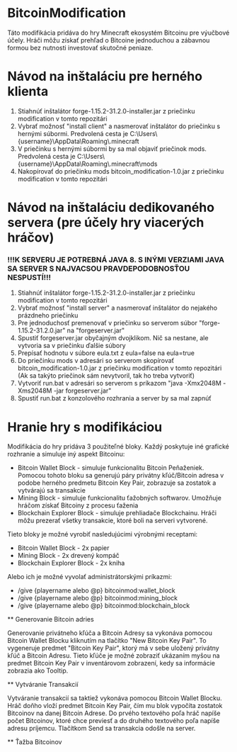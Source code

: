 # BitcoinModification

Táto modifikácia pridáva do hry Minecraft ekosystém Bitcoinu pre výučbové účely. Hráči môžu získať prehľad o Bitcoine jednoduchou
a zábavnou formou bez nutnosti investovať skutočné peniaze.

# Návod na inštaláciu pre herného klienta

1. Stiahnúť inštalátor forge-1.15.2-31.2.0-installer.jar z priečinku modification v tomto repozitári
2. Vybrať možnosť "install client" a nasmerovať inštalátor do priečinku s hernými súbormi. Predvolená cesta je C:\Users\\{username}\AppData\Roaming\\.minecraft
3. V priečinku s hernými súbormi by sa mal objaviť priečinok mods. Predvolená cesta je C:\Users\\{username}\AppData\Roaming\\.minecraft\mods
4. Nakopírovať do priečinku mods bitcoin_modification-1.0.jar z priečinku modification v tomto repozitári

# Návod na inštaláciu dedikovaného servera (pre účely hry viacerých hráčov)
### !!!K SERVERU JE POTREBNÁ JAVA 8. S INÝMI VERZIAMI JAVA SA SERVER S NAJVACSOU PRAVDEPODOBNOSŤOU NESPUSTÍ!!!

1. Stiahnúť inštalátor forge-1.15.2-31.2.0-installer.jar z priečinku modification v tomto repozitári
2. Vybrať možnosť "install server" a nasmerovať inštalátor do nejakého prázdneho priečinku
3. Pre jednoduchosť premenovať v priečinku so serverom súbor "forge-1.15.2-31.2.0.jar" na "forgeserver.jar"
4. Spustiť forgeserver.jar obyčajným dvojklikom. Nič sa nestane, ale vytvoria sa v priečinku ďalšie súbory
5. Prepísať hodnotu v súbore eula.txt z eula=false na eula=true
6. Do priečinku mods v adresári so serverom skopírovať bitcoin_modification-1.0.jar z priečinku modification v tomto repozitári (Ak sa takýto priečinok sám nevytvoril, tak ho treba vytvoriť)
7. Vytvoriť run.bat v adresári so serverom s príkazom "java -Xmx2048M -Xms2048M -jar forgeserver.jar"
8. Spustiť run.bat z konzolového rozhrania a server by sa mal zapnúť


# Hranie hry s modifikáciou

Modifikácia do hry pridáva 3 použiteľné bloky. Každý poskytuje iné grafické rozhranie a simuluje iný aspekt Bitcoinu:

* Bitcoin Wallet Block - simuluje funkcionalitu Bitcoin Peňaženiek. Pomocou tohoto bloku sa generujú páry privátny kľúč/Bitcoin adresa v podobe herného predmetu Bitcoin Key Pair, zobrazuje sa zostatok a vytvárajú sa transakcie
* Mining Block - simuluje funkcionalitu ťažobných softwarov. Umožňuje hráčom získať Bitcoiny z procesu ťaženia
* Blockchain Explorer Block - simuluje prehliadače Blockchainu. Hráči môžu prezerať všetky transakcie, ktoré boli na serveri vytvorené.

Tieto bloky je možné vyrobiť nasledujúcimi výrobnými receptami:

* Bitcoin Wallet Block - 2x papier
* Mining Block - 2x drevený kompáč
* Blockchain Explorer Block - 2x kniha

Alebo ich je možné vyvolať administrátorskými príkazmi:
* /give {playername alebo @p} bitcoinmod:wallet_block
* /give {playername alebo @p} bitcoinmod:mining_block
* /give {playername alebo @p} bitcoinmod:blockchain_block

** Generovanie Bitcoin adries

Generovanie privátneho kľúča a Bitcoin Adresy sa vykonáva pomocou Bitcoin Wallet Blocku kliknutím na tlačítko "New Bitcoin Key Pair". To vygeneruje predmet "Bitcoin Key Pair", ktorý má v sebe uložený
privátny kľúč a Bitcoin Adresu. Tieto kľúče je možné zobraziť ukázaním myšou na predmet Bitcoin Key Pair v inventárovom zobrazení, kedy sa informácie zobrazia ako Tooltip.

** Vytváranie Transakcií

Vytváranie transakcií sa taktiež vykonáva pomocou Bitcoin Wallet Blocku. Hráč doňho vloží predmet Bitcoin Key Pair, čím mu blok vypočíta zostatok Bitcoinov na danej Bitcoin Adrese. Do prvého textového poľa
hráč napíše počet Bitcoinov, ktoré chce previesť a do druhého textového poľa napíše adresu príjemcu. Tlačítkom Send sa transakcia odošle na server.

** Ťažba Bitcoinov
